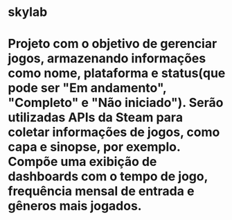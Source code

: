 # skylab
# Projeto com o objetivo de gerenciar jogos, armazenando informações como nome, plataforma e status(que pode ser "Em andamento", "Completo" e "Não iniciado"). Serão utilizadas APIs da Steam para coletar informações de jogos, como capa e sinopse, por exemplo. Compõe uma exibição de dashboards com o tempo de jogo, frequência mensal de entrada e gêneros mais jogados. 
